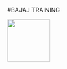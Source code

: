 #BAJAJ TRAINING

<img src="https://user-images.githubusercontent.com/60667917/213636544-17a08ab5-77e9-41eb-8c1b-7826573af656.jpeg" width="100" height="100">